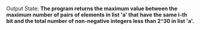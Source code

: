 Output State: **The program returns the maximum value between the maximum number of pairs of elements in list 'a' that have the same i-th bit and the total number of non-negative integers less than 2^30 in list 'a'.**